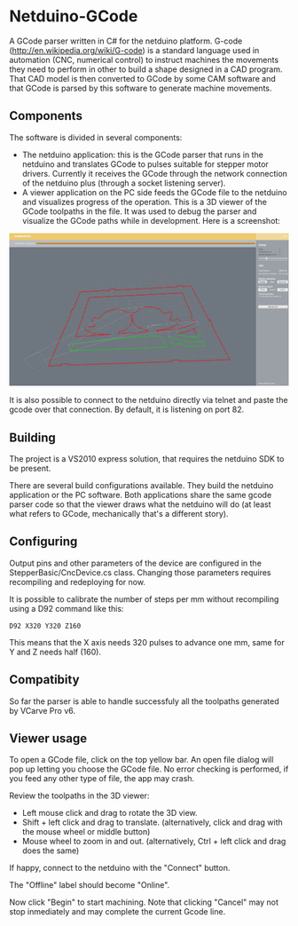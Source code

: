 Netduino-GCode
==============

A GCode parser written in C# for the netduino platform. G-code (http://en.wikipedia.org/wiki/G-code) is a standard language used in automation (CNC, numerical control) to instruct machines the movements they need to perform in other to build a shape designed in a CAD program. That CAD model is then converted to GCode by some CAM software and that GCode is parsed by this software to generate machine movements.

## Components

The software is divided in several components: 

* The netduino application: this is the GCode parser that runs in the netduino and translates GCode to pulses suitable for stepper motor drivers. Currently it receives the GCode through the network connection of the netduino plus (through a socket listening server).
* A viewer application on the PC side feeds the GCode file to the netduino and visualizes progress of the operation. This is a 3D viewer of the GCode toolpaths in the file. It was used to debug the parser and visualize the GCode paths while in development. Here is a screenshot: 

![Screenshot of the viewer in action](/screenshots/10%203D%20support.png)

It is also possible to connect to the netduino directly via telnet and paste the gcode over that connection. By default, it is listening on port 82.

## Building

The project is a VS2010 express solution, that requires the netduino SDK to be present. 

There are several build configurations available. They build the netduino application or the PC software. Both applications share the same gcode parser code so that the viewer draws what the netduino will do (at least what refers to GCode, mechanically that's a different story).

## Configuring

Output pins and other parameters of the device are configured in the StepperBasic/CncDevice.cs class. Changing those parameters requires recompiling and redeploying for now. 

It is possible to calibrate the number of steps per mm without recompiling using a D92 command like this: 

    D92 X320 Y320 Z160

This means that the X axis needs 320 pulses to advance one mm, same for Y and Z needs half (160). 

## Compatibity

So far the parser is able to handle successfuly all the toolpaths generated by VCarve Pro v6. 

## Viewer usage

To open a GCode file, click on the top yellow bar. An open file dialog will pop up letting you choose the GCode file. No error checking is performed, if you feed any other type of file, the app may crash. 

Review the toolpaths in the 3D viewer: 

* Left mouse click and drag to rotate the 3D view. 
* Shift + left click and drag to translate. (alternatively, click and drag with the mouse wheel or middle button)
* Mouse wheel to zoom in and out. (alternatively, Ctrl + left click and drag does the same)

If happy, connect to the netduino with the "Connect" button. 

The "Offline" label should become "Online". 

Now click "Begin" to start machining. Note that clicking "Cancel" may not stop inmediately and may complete the current Gcode line.